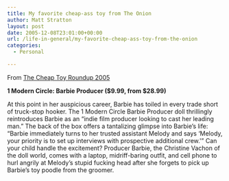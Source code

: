 ```yaml
---
title: My favorite cheap-ass toy from The Onion
author: Matt Stratton
layout: post
date: 2005-12-08T23:01:00+00:00
url: /life-in-general/my-favorite-cheap-ass-toy-from-the-onion
categories:
  - Personal

---
```

From [The Cheap Toy Roundup 2005][1]

**1 Modern Circle: Barbie Producer ($9.99, from $28.99)**

At this point in her auspicious career, Barbie has toiled in every trade short of truck-stop hooker. The 1 Modern Circle Barbie Producer doll thrillingly reintroduces Barbie as an &#8220;indie film producer looking to cast her leading man.&#8221; The back of the box offers a tantalizing glimpse into Barbie&#8217;s life: &#8220;Barbie immediately turns to her trusted assistant Melody and says ‘Melody, your priority is to set up interviews with prospective additional crew.'&#8221; Can your child handle the excitement? Producer Barbie, the Christine Vachon of the doll world, comes with a laptop, midriff-baring outfit, and cell phone to hurl angrily at Melody&#8217;s stupid fucking head after she forgets to pick up Barbie&#8217;s toy poodle from the groomer.

 [1]: https://avclub.com/content/node/43265